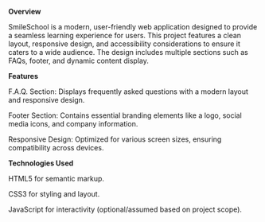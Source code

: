 **Overview**

SmileSchool is a modern, user-friendly web application designed to provide a seamless learning experience for users. This project features a clean layout, responsive design, and accessibility considerations to ensure it caters to a wide audience. The design includes multiple sections such as FAQs, footer, and dynamic content display.

**Features**

F.A.Q. Section: Displays frequently asked questions with a modern layout and responsive design.

Footer Section: Contains essential branding elements like a logo, social media icons, and company information.

Responsive Design: Optimized for various screen sizes, ensuring compatibility across devices.

**Technologies Used**

HTML5 for semantic markup.

CSS3 for styling and layout.

JavaScript for interactivity (optional/assumed based on project scope).
